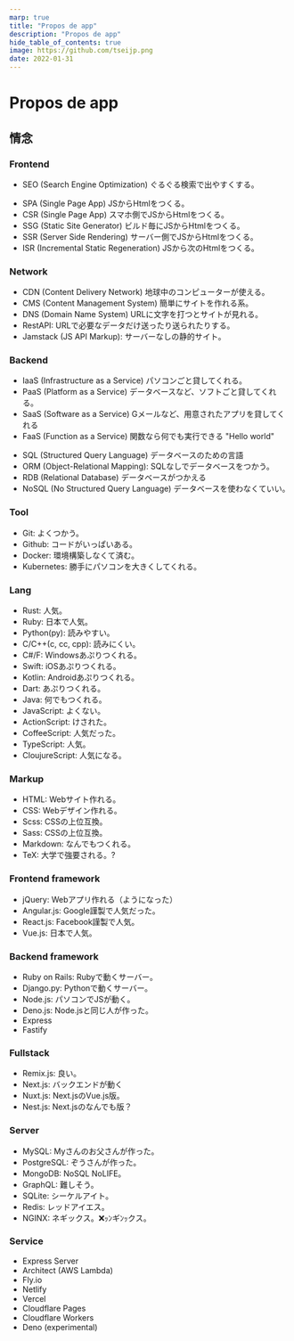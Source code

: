 ```yaml
---
marp: true
title: "Propos de app"
description: "Propos de app"
hide_table_of_contents: true
image: https://github.com/tseijp.png
date: 2022-01-31
---
```


# Propos de app

<!--truncate-->

## 情念

### Frontend

- SEO (Search Engine Optimization) ぐるぐる検索で出やすくする。
<!-- - OGP (Open Graph Protcol) ? -->
- SPA (Single Page App) JSからHtmlをつくる。
- CSR (Single Page App) スマホ側でJSからHtmlをつくる。
- SSG (Static Site Generator) ビルド毎にJSからHtmlをつくる。
- SSR (Server Side Rendering) サーバー側でJSからHtmlをつくる。
- ISR (Incremental Static Regeneration) JSから次のHtmlをつくる。

### Network

- CDN (Content Delivery Network) 地球中のコンピューターが使える。
- CMS (Content Management System) 簡単にサイトを作れる系。
- DNS (Domain Name System) URLに文字を打つとサイトが見れる。
- RestAPI: URLで必要なデータだけ送ったり送られたりする。
- Jamstack (JS API Markup): サーバーなしの静的サイト。

### Backend

- IaaS (Infrastructure as a Service) パソコンごと貸してくれる。
- PaaS (Platform as a Service) データベースなど、ソフトごと貸してくれる。
- SaaS (Software as a Service) Gメールなど、用意されたアプリを貸してくれる
- FaaS (Function as a Service) 関数なら何でも実行できる "Hello world"
<!-- - BaaS (Backend as a service) > -->
<!-- - CaaS (Container as a Service) ? -->
<!-- - DaaS (Desktop as a Service) ? -->
<!-- - IaC (Infrastructure as Code) ？、Terraformとか。 -->
- SQL (Structured Query Language) データベースのための言語
- ORM (Object-Relational Mapping): SQLなしでデータベースをつかう。
- RDB (Relational Database) データベースがつかえる
- NoSQL (No Structured Query Language) データベースを使わなくていい。

### Tool

- Git: よくつかう。
- Github: コードがいっぱいある。
- Docker: 環境構築しなくて済む。
- Kubernetes: 勝手にパソコンを大きくしてくれる。
<!-- - BigQuery: データ基盤。 -->

### Lang

- Rust: 人気。
- Ruby: 日本で人気。
- Python(py): 読みやすい。
- C/C++(c, cc, cpp): 読みにくい。
- C#/F: Windowsあぷりつくれる。
- Swift: iOSあぷりつくれる。
- Kotlin: Androidあぷりつくれる。
- Dart: あぷりつくれる。
- Java: 何でもつくれる。
- JavaScript: よくない。
- ActionScript: けされた。
- CoffeeScript: 人気だった。
- TypeScript: 人気。
- CloujureScript: 人気になる。

### Markup

- HTML: Webサイト作れる。
- CSS: Webデザイン作れる。
- Scss: CSSの上位互換。
- Sass: CSSの上位互換。
- Markdown: なんでもつくれる。
- TeX: 大学で強要される。?

### Frontend framework

- jQuery: Webアプリ作れる（ようになった）
- Angular.js: Google謹製で人気だった。
- React.js: Facebook謹製で人気。
- Vue.js: 日本で人気。

### Backend framework

- Ruby on Rails: Rubyで動くサーバー。
- Django.py: Pythonで動くサーバー。
- Node.js: パソコンでJSが動く。
- Deno.js: Node.jsと同じ人が作った。
- Express
- Fastify

### Fullstack

- Remix.js: 良い。
- Next.js: バックエンドが動く
- Nuxt.js: Next.jsのVue.js版。
- Nest.js: Next.jsのなんでも版？

### Server

- MySQL: Myさんのお父さんが作った。
- PostgreSQL: ぞうさんが作った。
- MongoDB: NoSQL NoLIFE。
- GraphQL: 難しそう。
- SQLite: シーケルアイト。
- Redis: レッドアイエス。
- NGINX: ネギックス。❌ｯﾝギﾝｯクス。

### Service

- Express Server
- Architect (AWS Lambda)
- Fly.io
- Netlify
- Vercel
- Cloudflare Pages
- Cloudflare Workers
- Deno (experimental)
